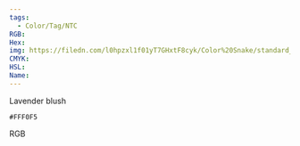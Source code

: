 ```yaml
---
tags:
  - Color/Tag/NTC
RGB:
Hex:
img: https://filedn.com/l0hpzxl1f01yT7GHxtF8cyk/Color%20Snake/standard_csv_to_svg//FFF0F5.svg
CMYK:
HSL:
Name:
---
```

Lavender blush
```palette
#FFF0F5
```
RGB
